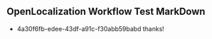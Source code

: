 ## OpenLocalization Workflow Test MarkDown
* 4a30f6fb-edee-43df-a91c-f30abb59babd thanks!

<!--HONumber=Sep16_HO2-->


